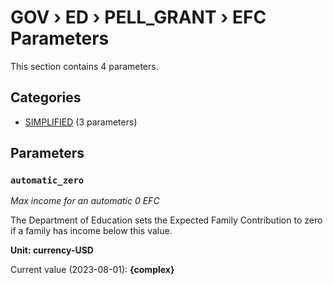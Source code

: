 # GOV › ED › PELL_GRANT › EFC Parameters

This section contains 4 parameters.

## Categories

- [SIMPLIFIED](simplified/index.md) (3 parameters)

## Parameters

### `automatic_zero`
*Max income for an automatic 0 EFC*

The Department of Education sets the Expected Family Contribution to zero if a family has income below this value.

**Unit: currency-USD**

Current value (2023-08-01): **{complex}**


